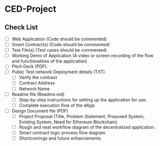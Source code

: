 # CED-Project

## Check List

- [ ] Web Application (Code should be commented)  
- [ ] Smart Contract(s) (Code should be commented)  
- [ ] Test File(s) (Test cases should be commented)  
- [ ] Working Demo of Application (A video or screen recording of the flow and functionalities of the application)  
- [ ] Pitch Deck (PDF).  
- [ ] Public Test network Deployment details (TXT).  
  - [ ] Verify the contract  
  - [ ] Contract Address  
  - [ ] Network Name  
- [ ] Readme file (Readme.md)  
  - [ ] Step-by-step instructions for setting up the application for use.  
  - [ ] Complete execution flow of the dApp  
- [ ] Design Document file (PDF)  
  - [ ] Project Proposal (Title, Problem Statement, Proposed System, Existing System, Need for Ethereum Blockchain).  
  - [ ] Rough and neat workflow diagram of the decentralized application.  
  - [ ] Smart contract logic process flow diagram.  
  - [ ] Shortcomings and future enhancements.  
